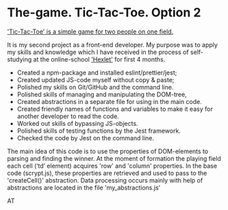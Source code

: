 # The-game. Tic-Tac-Toe. Option 2

['Tic-Tac-Toe' is a simple game for two people on one field.](https://tandrei17.github.io/tic-tac-toe_option-second/ "To GitHub pages")

It is my second project as a front-end developer. My purpose was to apply my skills and knowledge which I have received in the process of self-studying at the online-school ['Hexlet'](https://hexlet.io/my "Hexlet's page") for first 4 months.

- Created a npm-package and installed eslint/prettier/jest;
- Created updated JS-code myself without copy & paste;
- Polished my skills on Git/GitHub and the command line.
- Polished skills of managing and manipulating the DOM-tree,
- Created abstractions in a separate file for using in the main code.
- Created friendly names of functions and variables to make it easy for another developer to read the code.
- Worked out skills of bypassing JS-objects.
- Polished skills of testing functions by the Jest framework.
- Checked the code by Jest on the command line.

The main idea of this code is to use the properties of DOM-elements to parsing and finding the winner. At the moment of formation the playing field each cell (‘td’ element) acquires 'row' and 'column' properties. In the base code (scrypt.js), these properties are retrieved and used to pass to the 'createCell()' abstraction. Data processing occurs mainly with help of abstractions are located in the file 'my_abstractions.js'

AT
